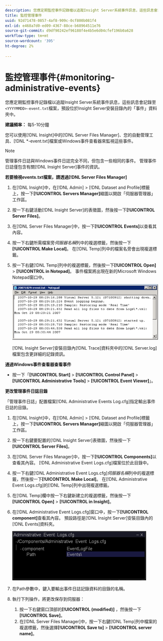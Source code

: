 ```yaml
---
description: 您應定期監控事件記錄檔以追蹤Insight Server系統事件訊息，這些訊息會記錄至<YYYYMMDD>-event.txt檔案，預設位於Insight Server安裝目錄內的「事件」資料夾。
title: 監控管理事件
uuid: 92d71478-0857-4af8-909c-0cf800b081f4
exl-id: e468a7d0-ed09-4367-88ce-b68964511e76
source-git-commit: d9df90242ef96188f4e4b5e6d04cfef196b0a628
workflow-type: tm+mt
source-wordcount: '395'
ht-degree: 2%

---
```


# 監控管理事件{#monitoring-administrative-events}

您應定期監控事件記錄檔以追蹤Insight Server系統事件訊息，這些訊息會記錄至`<YYYYMMDD>-event.txt`檔案，預設位於Insight Server安裝目錄內的「事件」資料夾中。

**建議頻率：** 每5-10分鐘

您可以使用[!DNL Insight]中的[!DNL Server Files Manager]、您的自動管理工具、[!DNL *-event.txt]檔案或Windows事件查看器來監視這些事件。

>[!NOTE]
>
>管理事件日誌與Windows事件日誌完全不同，但包含一些相同的事件。 管理事件日誌僅包含有關[!DNL Insight Server]事件的資訊。

**若要檢視events.txt檔案，請透過[!DNL Server Files Manager]**

1. 在[!DNL Insight]中，在[!DNL Admin] > [!DNL Dataset and Profile]標籤上，按一下&#x200B;**[!UICONTROL Servers Manager]**&#x200B;縮圖以開啟「伺服器管理器」工作區。
1. 按一下右鍵活動[!DNL Insight Server]的表徵圖，然後按一下&#x200B;**[!UICONTROL Server Files]**。
1. 在[!DNL Server Files Manager]中，按一下&#x200B;**[!UICONTROL Events]**&#x200B;以查看其內容。
1. 按一下右鍵所需檔案旁&#x200B;*伺服器名稱*&#x200B;列中的複選標籤，然後按一下&#x200B;**[!UICONTROL Make Local]**。 在[!DNL Temp]列中的檔案名旁會出現複選標籤。
1. 按一下右鍵[!DNL Temp]列中的複選標籤，然後按一下&#x200B;**[!UICONTROL Open]** > **[!UICONTROL in Notepad]**。 事件檔案將出現在新的Microsoft Windows Notepad窗口中。

   ![步驟資訊](assets/vis_FileManager_eventfile.png)

   [!DNL Insight Server]安裝目錄內[!DNL Trace]資料夾中的[!DNL Server.log]檔案包含更詳細的記錄資訊。

**通過Windows事件查看器查看事件**

* 按一下「**[!UICONTROL Start]** > **[!UICONTROL Control Panel]** > **[!UICONTROL Administrative Tools]** > **[!UICONTROL Event Viewer]**」。

**更改管理事件日誌目錄**

「管理事件日誌」配置檔案[!DNL Administrative Events Log.cfg]指定輸出事件日誌的目錄。

1. 在[!DNL Insight]中，在[!DNL Admin] > [!DNL Dataset and Profile]標籤上，按一下&#x200B;**[!UICONTROL Servers Manager]**&#x200B;縮圖以開啟「伺服器管理器」工作區。

1. 按一下右鍵要配置的[!DNL Insight Server]表徵圖，然後按一下&#x200B;**[!UICONTROL Server Files]**。

1. 在[!DNL Server Files Manager]中，按一下&#x200B;**[!UICONTROL Components]**&#x200B;以查看其內容。 [!DNL Administrative Event Logs.cfg]檔案位於此目錄中。

1. 按一下右鍵[!DNL Administrative Event Logs.cfg]*伺服器名稱*&#x200B;列中的複選標籤，然後按一下&#x200B;**[!UICONTROL Make Local]**。 在[!DNL Administrative Event Logs.cfg]的[!DNL Temp]列中出現複選標籤。

1. 在[!DNL Temp]欄中按一下右鍵新建立的複選標籤，然後按一下&#x200B;**[!UICONTROL Open]** > **[!UICONTROL in Insight]**。

1. 在[!DNL Administrative Event Logs.cfg]窗口中，按一下&#x200B;**[!UICONTROL component]**&#x200B;查看其內容。 預設路徑是[!DNL Insight Server]安裝目錄內的[!DNL Events]資料夾。

   ![](assets/cfg_adminevents_examplevalues.png)

1. 在Path參數中，鍵入要輸出事件日誌記錄資料的目錄的名稱。
1. 執行下列操作，將更改保存到伺服器：

   1. 按一下右鍵窗口頂部的&#x200B;**[!UICONTROL (modified)]** ，然後按一下&#x200B;**[!UICONTROL Save]**。
   1. 在[!DNL Server Files Manager]中，按一下右鍵[!DNL Temp]列中檔案的複選標籤，然後選擇&#x200B;**[!UICONTROL Save to]** > **[!UICONTROL server name]**。

